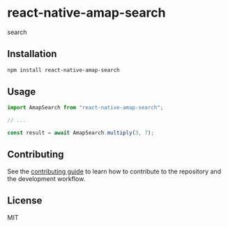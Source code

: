 # react-native-amap-search

search

## Installation

```sh
npm install react-native-amap-search
```

## Usage

```js
import AmapSearch from "react-native-amap-search";

// ...

const result = await AmapSearch.multiply(3, 7);
```

## Contributing

See the [contributing guide](CONTRIBUTING.md) to learn how to contribute to the repository and the development workflow.

## License

MIT
